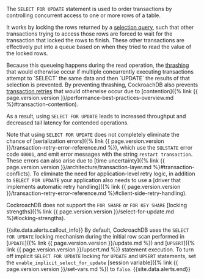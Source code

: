 The `SELECT FOR UPDATE` statement is used to order transactions by controlling concurrent access to one or more rows of a table.

It works by locking the rows returned by a [selection query][selection], such that other transactions trying to access those rows are forced to wait for the transaction that locked the rows to finish. These other transactions are effectively put into a queue based on when they tried to read the value of the locked rows.

Because this queueing happens during the read operation, the [thrashing](https://wikipedia.org/wiki/Thrashing_(computer_science)) that would otherwise occur if multiple concurrently executing transactions attempt to `SELECT` the same data and then `UPDATE` the results of that selection is prevented. By preventing thrashing, CockroachDB also prevents [transaction retries][retries] that would otherwise occur due to [contention]({% link {{ page.version.version }}/performance-best-practices-overview.md %}#transaction-contention).

As a result, using `SELECT FOR UPDATE` leads to increased throughput and decreased tail latency for contended operations.

Note that using `SELECT FOR UPDATE` does not completely eliminate the chance of [serialization errors]({% link {{ page.version.version }}/transaction-retry-error-reference.md %}), which use the `SQLSTATE` error code `40001`, and emit error messages with the string `restart transaction`. These errors can also arise due to [time uncertainty]({% link {{ page.version.version }}/architecture/transaction-layer.md %}#transaction-conflicts). To eliminate the need for application-level retry logic, in addition to `SELECT FOR UPDATE` your application also needs to use a [driver that implements automatic retry handling]({% link {{ page.version.version }}/transaction-retry-error-reference.md %}#client-side-retry-handling).

CockroachDB does not support the `FOR SHARE` or `FOR KEY SHARE` [locking strengths]({% link {{ page.version.version }}/select-for-update.md %}#locking-strengths).

{{site.data.alerts.callout_info}}
By default, CockroachDB uses the `SELECT FOR UPDATE` locking mechanism during the initial row scan performed in [`UPDATE`]({% link {{ page.version.version }}/update.md %}) and [`UPSERT`]({% link {{ page.version.version }}/upsert.md %}) statement execution. To turn off implicit `SELECT FOR UPDATE` locking for `UPDATE` and `UPSERT` statements, set the `enable_implicit_select_for_update` [session variable]({% link {{ page.version.version }}/set-vars.md %}) to `false`.
{{site.data.alerts.end}}

<!-- Reference Links -->

[retries]: transactions.html#transaction-retries
[selection]: selection-queries.html

